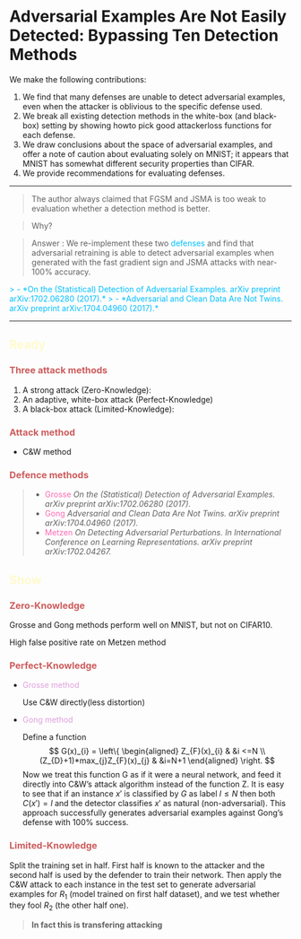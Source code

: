 # Adversarial Examples Are Not Easily Detected: Bypassing Ten Detection Methods

We make the following contributions:
1. We find that many defenses are unable to detect adversarial examples, even when the attacker is oblivious to the
specific defense used.
2. We break all existing detection methods in the white-box
(and black-box) setting by showing howto pick good attackerloss
functions for each defense.
3. We draw conclusions about the space of adversarial examples,
and offer a note of caution about evaluating solely
on MNIST; it appears that MNIST has somewhat different
security properties than CIFAR.
4. We provide recommendations for evaluating defenses.
---
> The author always claimed that FGSM and JSMA is too weak to evaluation whether a detection method is better.

>Why?

>Answer : We re-implement these two <font color=DeepSkyBlue >defenses </font> and find that adversarial retraining is able to detect adversarial examples when generated with the fast gradient sign and JSMA attacks with near-100% accuracy.
<font color=DeepSkyBlue >
> - *On the (Statistical) Detection of Adversarial Examples.
arXiv preprint arXiv:1702.06280 (2017).*
> - *Adversarial and Clean Data
Are Not Twins. arXiv preprint arXiv:1704.04960 (2017).*
</font>

---
## <font color=LemonChiffon>Ready</font>
### <font color=IndianRed> Three attack methods</font>
1. A strong attack (Zero-Knowledge):
2. An adaptive, white-box attack (Perfect-Knowledge)
3. A black-box attack (Limited-Knowledge):

### <font color=IndianRed> Attack method </font>
- C&W method

### <font color=IndianRed> Defence methods </font>

> - <font color=HotPink>Grosse</font> *On the (Statistical) Detection of Adversarial Examples.
arXiv preprint arXiv:1702.06280 (2017).*
> - <font color=HotPink>Gong</font> *Adversarial and Clean Data
Are Not Twins. arXiv preprint arXiv:1704.04960 (2017).*
> - <font color=HotPink>Metzen</font> *On Detecting Adversarial Perturbations. In International Conference on Learning Representations. arXiv preprint arXiv:1702.04267.*
> 

## <font color=LemonChiffon>Show</font>
### <font color=IndianRed>Zero-Knowledge</font>
Grosse and Gong methods perform well on MNIST, but not on CIFAR10. 

High false positive rate on Metzen method
### <font color=IndianRed>Perfect-Knowledge</font>
- <font color=Plum>Grosse method</font>
  
  Use C&W directly(less distortion)
- <font color=Plum> Gong method </font>
  
  Define a function 
    $$
    G(x)_{i} = \left\{
        \begin{aligned}  
        Z_{F}(x)_{i} & &i <=N \\
        (Z_{D}+1)*max_{j}Z_{F}(x)_{j} & &i=N+1        \end{aligned}
        \right.
    $$
   Now we treat this function G as if it were a neural network, and
feed it directly into C&W’s attack algorithm instead of the function
Z. It is easy to see that if an instance $x ′$ is classified by $G$ as label
$l ≤ N$ then both $C(x ′) = l$ and the detector classifies $x ′$ as natural
(non-adversarial). This approach successfully generates adversarial
examples against Gong’s defense with 100% success.
### <font color=IndianRed>Limited-Knowledge</font>

Split the training set in half. First half is known to the attacker and the second half is used by the defender to train their
network. Then apply the C&W attack to each instance in the test set to generate adversarial examples for $R_{1}$ (model trained on first half dataset), and we test whether they fool $R_{2}$ (the other half one).

> **In fact this is transfering attacking**


